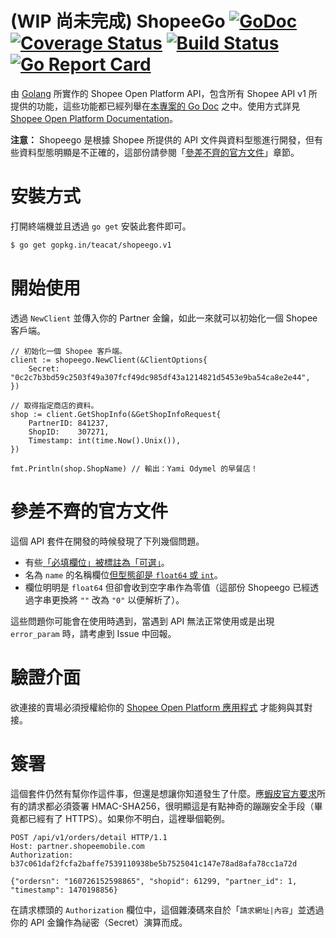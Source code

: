 # (WIP 尚未完成) ShopeeGo [![GoDoc](https://godoc.org/github.com/teacat/shopeego?status.svg)](https://godoc.org/github.com/teacat/shopeego) [![Coverage Status](https://coveralls.io/repos/github/teacat/shopeego/badge.svg?branch=master)](https://coveralls.io/github/teacat/shopeego?branch=master) [![Build Status](https://travis-ci.org/teacat/shopeego.svg?branch=master)](https://travis-ci.org/teacat/shopeego) [![Go Report Card](https://goreportcard.com/badge/github.com/teacat/rushia)](https://goreportcard.com/report/github.com/teacat/shopeego)

由 [Golang](https://golang.org/) 所實作的 Shopee Open Platform API，包含所有 Shopee API v1 所提供的功能，這些功能都已經列舉在[本專案的 Go Doc](https://godoc.org/github.com/teacat/shopeego) 之中。使用方式詳見 [Shopee Open Platform Documentation](https://open.shopee.com/documents)。

**注意：** Shopeego 是根據 Shopee 所提供的 API 文件與資料型態進行開發，但有些資料型態明顯是不正確的，這部份請參閱「[參差不齊的官方文件](#參差不齊的官方文件)」章節。

# 安裝方式

打開終端機並且透過 `go get` 安裝此套件即可。

```bash
$ go get gopkg.in/teacat/shopeego.v1
```

# 開始使用

透過 `NewClient` 並傳入你的 Partner 金鑰，如此一來就可以初始化一個 Shopee 客戶端。

```golang
// 初始化一個 Shopee 客戶端。
client := shopeego.NewClient(&ClientOptions{
	Secret: "0c2c7b3bd59c2503f49a307fcf49dc985df43a1214821d5453e9ba54ca8e2e44",
})

// 取得指定商店的資料。
shop := client.GetShopInfo(&GetShopInfoRequest{
	PartnerID: 841237,
	ShopID:    307271,
	Timestamp: int(time.Now().Unix()),
})

fmt.Println(shop.ShopName) // 輸出：Yami Odymel 的早餐店！
```

# 參差不齊的官方文件

這個 API 套件在開發的時候發現了下列幾個問題。

* 有些[「必填欄位」被標註為「可選」](https://github.com/minchao/shopee-php/issues/5)。
* 名為 `name` 的名稱欄位[但型態卻是 `float64` 或 `int`](https://open.shopee.com/documents?module=2&type=1&id=373)。
* 欄位明明是 `float64` 但卻會收到空字串作為零值（這部份 Shopeego 已經透過字串更換將 `""` 改為 `"0"` 以便解析了）。

這些問題你可能會在使用時遇到，當遇到 API 無法正常使用或是出現 `error_param` 時，請考慮到 Issue 中回報。

# 驗證介面

欲連接的賣場必須授權給你的 [Shopee Open Platform 應用程式](https://open.shopee.com/documents?module=63&type=2&id=51) 才能夠與其對接。

# 簽署

這個套件仍然有幫你作這件事，但還是想讓你知道發生了什麼。應[蝦皮官方要求](https://open.shopee.com/documents?module=63&type=2&id=53)所有的請求都必須簽署 HMAC-SHA256，很明顯這是有點神奇的蹦蹦安全手段（畢竟都已經有了 HTTPS）。如果你不明白，這裡舉個範例。

```
POST /api/v1/orders/detail HTTP/1.1
Host: partner.shopeemobile.com
Authorization: b37c061daf2fcfa2baffe7539110938be5b7525041c147e78ad8afa78cc1a72d

{"ordersn": "160726152598865", "shopid": 61299, "partner_id": 1, "timestamp": 1470198856}
```

在請求標頭的 `Authorization` 欄位中，這個雜湊碼來自於「`請求網址|內容`」並透過你的 API 金鑰作為祕密（Secret）演算而成。